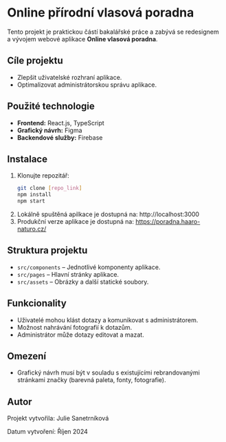 # Online přírodní vlasová poradna

Tento projekt je praktickou částí bakalářské práce a zabývá se redesignem a vývojem webové aplikace **Online vlasová poradna**. 

## Cíle projektu
- Zlepšit uživatelské rozhraní aplikace.
- Optimalizovat administrátorskou správu aplikace.

## Použité technologie
- **Frontend:** React.js, TypeScript
- **Grafický návrh:** Figma
- **Backendové služby:** Firebase

## Instalace
1. Klonujte repozitář:
   ```bash
   git clone [repo_link]
   npm install
   npm start
   
2. Lokálně spuštěná apilkace je dostupná na: http://localhost:3000
3. Produkční verze aplikace je dostupná na: https://poradna.haaro-naturo.cz/

## Struktura projektu
- `src/components` – Jednotlivé komponenty aplikace.
- `src/pages` – Hlavní stránky aplikace.
- `src/assets` – Obrázky a další statické soubory.

## Funkcionality
- Uživatelé mohou klást dotazy a komunikovat s administrátorem.
- Možnost nahrávání fotografií k dotazům.
- Administrátor může dotazy editovat a mazat.

## Omezení
- Grafický návrh musí být v souladu s existujícími rebrandovanými stránkami značky (barevná paleta, fonty, fotografie).

## Autor
Projekt vytvořila: Julie Sanetrníková

Datum vytvoření: Říjen 2024
